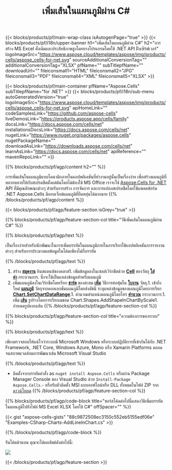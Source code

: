 ﻿---
title: เพิ่มเส้นในแผนภูมิผ่าน C# 
url: /th/net/add-line-in-chart/ 
description: C# โค้ดตัวอย่างสำหรับเพิ่มเส้นในแผนภูมิไปยัง Excel โดยใช้ .NET Library ใช้รหัสนี้เพื่อเพิ่มเส้นในแผนภูมิไปยัง MS Excel ภายใน VB.NET, Asp.NET หรือแอปพลิเคชันที่ใช้ .NET
---
{{< blocks/products/pf/main-wrap-class isAutogenPage="true" >}}
{{< blocks/products/pf/i18n/upper-banner h1="เพิ่มเส้นในแผนภูมิผ่าน C#" h2="การสร้าง MS Excel ดั้งเดิมและประสิทธิภาพสูงโดยทางโปรแกรมโดยใช้ .NET API ฝั่งเซิร์ฟเวอร์" logoImageSrc="https://www.aspose.cloud/templates/aspose/img/products/cells/aspose_cells-for-net.svg" sourceAdditionalConversionTag="" additionalConversionTag="XLSX" pfName="" subTitlepfName="" downloadUrl="" fileiconsmall1="HTML" fileiconsmall2="JPG" fileiconsmall3="PDF" fileiconsmall4="XML" fileiconsmall5="XLSX" >}}

{{< blocks/products/pf/main-container pfName="Aspose.Cells" subTitlepfName="for .NET" >}}
{{< blocks/products/pf/i18n/sub-menu autoGeneratedVersion="true" logoImageSrc="https://www.aspose.cloud/templates/aspose/img/products/cells/aspose_cells-for-net.svg" apiHomeLink="" codeSamplesLink="https://github.com/aspose-cells" liveDemosLink="https://products.aspose.app/cells/family" docsLink="https://docs.aspose.com/cells/net" installationsDocsLink="https://docs.aspose.com/cells/net" nugetLink="https://www.nuget.org/packages/aspose.cells" nugetPackageName="" downloadAsLink="https://downloads.aspose.com/cells/net" learnAsLink="https://docs.aspose.com/cells/net" apiReference="" mavenRepoLink="" >}}

{{% blocks/products/pf/agp/content h2="" %}}

การเพิ่มเส้นในแผนภูมิแบบไดนามิกภายในแอปพลิเคชันที่ทำงานอยู่นั้นเป็นเรื่องง่าย เพื่อสร้างแผนภูมิที่หลากหลายให้กับสเปรดชีตตั้งแต่ต้นโดยไม่ต้องใช้ MS Office เราจะใช้ [Aspose.Cells for .NET](https://products.aspose.com/cells/net)  API ที่มีคุณลักษณะต่างๆ สำหรับการสร้าง การจัดการ และการแปลงสเปรดชีตโดยใช้แพลตฟอร์ม .NET Aspose.Cells มีออบเจ็กต์แผนภูมิที่ยืดหยุ่นได้มากมาย
{{% /blocks/products/pf/agp/content %}}

{{< blocks/products/pf/agp/feature-section isGrey="true" >}}

{{% blocks/products/pf/agp/feature-section-col title="วิธีเพิ่มเส้นในแผนภูมิผ่าน C#" %}}

{{% blocks/products/pf/agp/text %}}

 เป็นเรื่องง่ายสำหรับนักพัฒนาในการเพิ่มบรรทัดในแผนภูมิภายในการเรียกใช้แอปพลิเคชันการรายงานต่างๆ สำหรับการประมวลผลข้อมูลในโค้ดเพียงไม่กี่บรรทัด

{{% /blocks/products/pf/agp/text %}}

1. สร้าง [**สมุดงาน**](https://apireference.aspose.com/cells/net/aspose.cells/workbook) อินสแตนซ์ของคลาส1. เพิ่มข้อมูลลงในเซลล์เวิร์กชีตด้วย [**Cell**](https://apireference.aspose.com/cells/net/aspose.cells/cell) ของวัตถุ [**ใส่ค่า**](https://apireference.aspose.com/cells/net/aspose.cells/cell/methods/putvalue/index) กระบวนการ.   ซึ่งจะใช้เป็นแหล่งข้อมูลสำหรับแผนภูมิ
1. เพิ่มแผนภูมิลงในเวิร์กชีตโดยเรียก [**ชาร์ต**](https://apireference.aspose.com/cells/net/aspose.cells.charts/chartcollection) ของสะสม [**เพิ่ม**](https://apireference.aspose.com/cells/net/aspose.cells.charts/chartcollection/methods/add) วิธีการห่อหุ้มใน [**ใบงาน**](https://apireference.aspose.com/cells/net/aspose.cells/worksheet) วัตถุ.1. เข้าถึงใหม่ [**แผนภูมิ**](https://apireference.aspose.com/cells/net/aspose.cells.charts/chart) วัตถุจากคอลเลกชันแผนภูมิโดยส่งดัชนี ระบุแหล่งข้อมูลของแผนภูมิโดยการเรียก [**Chart.SetChartDataRange**](https://https://apireference.aspose.com/cells/net/aspose.cells.charts/chart/methods/setchartdatarange).1. คำนวณตำแหน่งแผนภูมิโดยโทร [**คำนวณ**](https://https://apireference.aspose.com/cells/net/aspose.cells.charts/chart/methods/Calculate) กระบวนการ.1. เพิ่ม [**เส้น**](https://apireference.aspose.com/cells/net/aspose.cells.drawing/shape/properties/msodrawingtype) รูปร่างโดยการเรียกเมธอด Chart.Shapes.AddShapeInChartByScale1. กำหนดรูปแบบเส้น
{{% /blocks/products/pf/agp/feature-section-col %}}

{{% blocks/products/pf/agp/feature-section-col title="ความต้องการของระบบ" %}}

{{% blocks/products/pf/agp/text %}}

 เพียงตรวจสอบให้แน่ใจว่าระบบมี Microsoft Windows หรือระบบปฏิบัติการที่เข้ากันได้กับ .NET Framework, .NET Core, Windows Azure, Mono หรือ Xamarin Platforms ตลอดจนสภาพแวดล้อมการพัฒนาเช่น Microsoft Visual Studio 

{{% /blocks/products/pf/agp/text %}}

- ติดตั้งจากบรรทัดคำสั่ง as <code>nuget install Aspose.Cells</code> หรือผ่าน Package Manager Console ของ Visual Studio ด้วย <code>Install-Package Aspose.Cells</code>.- หรือรับตัวติดตั้ง MSI แบบออฟไลน์หรือ DLL ทั้งหมดในไฟล์ ZIP จาก <a href="https://downloads.aspose.com/cells/net">ดาวน์โหลด</a>
{{% /blocks/products/pf/agp/feature-section-col %}}

{{% blocks/products/pf/agp/code-block title="ซอร์สโค้ดต่อไปนี้แสดงวิธีเพิ่มบรรทัดในแผนภูมิไปยังไฟล์ MS Excel XLSX โดยใช้ C#" offSpacer="" %}}

{{< gist "aspose-cells-gists" "88c9872508ec3150c552eb5155edf06e" "Examples-CSharp-Charts-AddLineInChart.cs" >}}

{{% /blocks/products/pf/agp/code-block %}}

รันโค้ดด้านบน คุณจะได้ผลลัพธ์ดังต่อไปนี้:

![](line-in-chart.png)

{{< /blocks/products/pf/agp/feature-section >}}


<!-- aboutfile Starts -->
